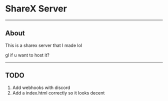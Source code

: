 # ShareX Server

---

## About

This is a sharex server that I made lol

gl if u want to host it?

---

## TODO

1. Add webhooks with discord
2. Add a index.html correctly so it looks decent